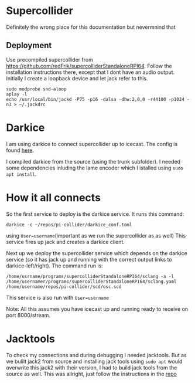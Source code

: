 # Supercollider
Definitely the wrong place for this documentation but nevermnind that

## Deployment
Use precompiled supercollider from https://github.com/redFrik/supercolliderStandaloneRPI64. Follow the installation instructions there, except that I dont have an audio output. Initially I create a loopback device and let jack refer to this.
```
sudo modprobe snd-aloop
aplay -l
echo /usr/local/bin/jackd -P75 -p16 -dalsa -dhw:2,0,0 -r44100 -p1024 -n3 > ~/.jackdrc
```

# Darkice
I am using darkice to connect supercollider up to icecast. The config is found [here](./darkice_conf.toml).

I compiled darkice from the source (using the trunk subfolder). I needed some dependencies inluding the lame encoder which I istalled using `sudo apt install`. 

# How it all connects

So the first service to deploy is the darkice service. It runs this command:
```
darkice -c ~/repos/pi-collider/darkice_conf.toml
```
using `User=username`(important as we run the supercollider as <username> as well)
This service fires up jack and creates a darkice client.

Next up we deploy the supercollider service which depends on the darkice service (so it has jack up and running with the correct output links to darkice-left/right). The command run is:
```
/home/usrname/programs/supercolliderStandaloneRPI64/sclang -a -l /home/usernamer/programs/supercolliderStandaloneRPI64/sclang.yaml /home/username/repos/pi-collider/scd/osc.scd
```
This service is also run with `User=username`

Note: All this assumes you have icecast up and running ready to receive on port 8000/stream.

# Jacktools
To check my connections and during debugging I needed jacktools. But as we bulilt jack2 from source and installing jack tools using `sudo apt` would overwrite this jack2 with their version, I had to build jack tools from the source as well. This was allright, just follow the instructions in the [repo](https://github.com/jackaudio/jack-example-tools)
